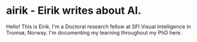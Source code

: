 # airik - Eirik writes about AI.
Hello! This is Eirik. I'm a Doctoral research fellow at SFI Visual Intelligence in Tromsø, Norway. I'm documenting my learning throughout my PhD here.
